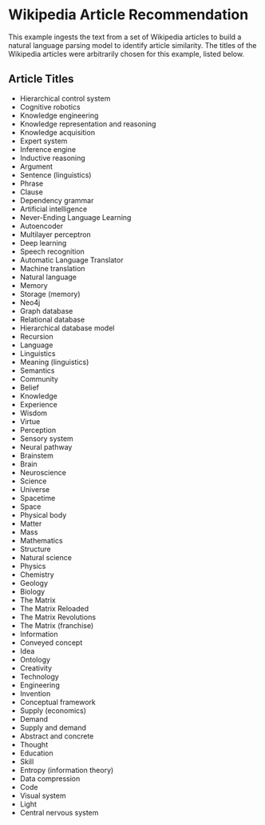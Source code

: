 Wikipedia Article Recommendation
==========================

This example ingests the text from a set of Wikipedia articles to build a natural language parsing model to identify article similarity. The titles of the Wikipedia articles were arbitrarily chosen for this example, listed below.

Article Titles
---------------------

* Hierarchical control system
* Cognitive robotics
* Knowledge engineering
* Knowledge representation and reasoning
* Knowledge acquisition
* Expert system
* Inference engine
* Inductive reasoning
* Argument
* Sentence (linguistics)
* Phrase
* Clause
* Dependency grammar
* Artificial intelligence
* Never-Ending Language Learning
* Autoencoder
* Multilayer perceptron
* Deep learning
* Speech recognition
* Automatic Language Translator
* Machine translation
* Natural language
* Memory
* Storage (memory)
* Neo4j
* Graph database
* Relational database
* Hierarchical database model
* Recursion
* Language
* Linguistics
* Meaning (linguistics)
* Semantics
* Community
* Belief
* Knowledge
* Experience
* Wisdom
* Virtue
* Perception
* Sensory system
* Neural pathway
* Brainstem
* Brain
* Neuroscience
* Science
* Universe
* Spacetime
* Space
* Physical body
* Matter
* Mass
* Mathematics
* Structure
* Natural science
* Physics
* Chemistry
* Geology
* Biology
* The Matrix
* The Matrix Reloaded
* The Matrix Revolutions
* The Matrix (franchise)
* Information
* Conveyed concept
* Idea
* Ontology
* Creativity
* Technology
* Engineering
* Invention
* Conceptual framework
* Supply (economics)
* Demand
* Supply and demand
* Abstract and concrete
* Thought
* Education
* Skill
* Entropy (information theory)
* Data compression
* Code
* Visual system
* Light
* Central nervous system